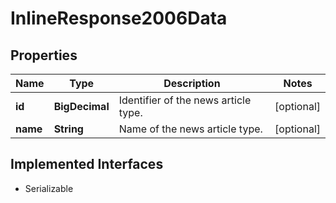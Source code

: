 

# InlineResponse2006Data


## Properties

Name | Type | Description | Notes
------------ | ------------- | ------------- | -------------
**id** | **BigDecimal** | Identifier of the news article type. |  [optional]
**name** | **String** | Name of the news article type. |  [optional]


## Implemented Interfaces

* Serializable


